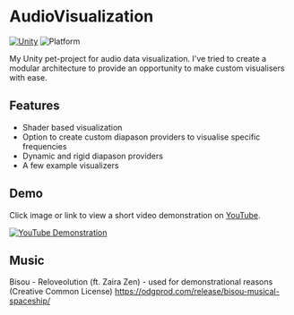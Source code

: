 # AudioVisualization
[![Unity](https://img.shields.io/badge/Unity-6000.0.47f1-black?logo=unity)](https://unity.com/)
![Platform](https://img.shields.io/badge/Platform-Windows-blue?logo=windows)

 My Unity pet-project for audio data visualization. I've tried to create a modular architecture to provide an opportunity to make custom visualisers with ease.

## Features
- Shader based visualization
- Option to create custom diapason providers to visualise specific frequencies
- Dynamic and rigid diapason providers
- A few example visualizers

## Demo
Click image or link to view a short video demonstration on [YouTube](https://youtu.be/grpixQeeDiQ).

[![YouTube Demonstration](https://img.youtube.com/vi/grpixQeeDiQ/maxresdefault.jpg)](https://youtu.be/grpixQeeDiQ)

## Music
Bisou - Reloveolution (ft. Zaira Zen) - used for demonstrational reasons (Creative Common License)
https://odgprod.com/release/bisou-musical-spaceship/
